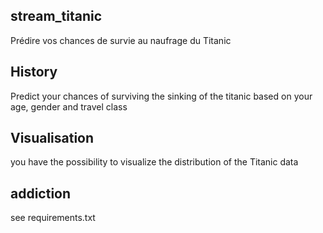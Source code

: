 ## stream_titanic 
Prédire vos chances de survie au naufrage du Titanic  
## History 
Predict your chances of surviving the sinking of the titanic based on your age, gender and travel class  
## Visualisation 
you have the possibility to visualize the distribution of the Titanic data  
## addiction 
see requirements.txt
